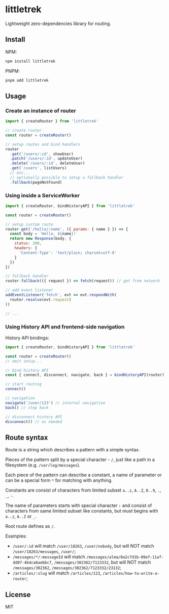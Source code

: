 # littletrek

Lightweight zero-dependencies library for routing.

## Install

NPM:

```sh
npm install littletrek
```

PNPM:

```sh
pnpm add littletrek
```

## Usage

### Create an instance of router

```js
import { createRouter } from 'littletrek'

// create router
const router = createRouter()

// setup routes and bind handlers
router
  .get('/users/:id', showUser) 
  .patch('/users/:id', updateUser)
  .delete('/users/:id', deleteUser)
  .get('/users', listUsers) 
  // etc...
  // optionally possible to setup a fallback handler
  .fallback(pageNotFound)
```

### Using inside a ServiceWorker

```js
import { createRouter, bindHistoryAPI } from 'littletrek'

const router = createRouter()

// setup custom route
router.get('/hello/:name', ({ params: { name } }) => {
  const body = `Hello, ${name}!`
  return new Response(body, {
    status: 200,
    headers: {
      'Content-Type': 'text/plain; charset=utf-8'
    }
  })
})

// fallback handler
router.fallback(({ request }) => fetch(request)) // get from network

// add event listener
addEventListener('fetch', evt => evt.respondWith(
  router.resolve(evt.request)
))

// ...
```

### Using History API and frontend-side navigation

History API bindings:

```js
import { createRouter, bindHistoryAPI } from 'littletrek'

const router = createRouter()
// omit setup...

// bind history API
const { connect, disconnect, navigate, back } = bindHistoryAPI(router)

// start routing
connect()

// navigation
navigate('/user/123') // internal navigation
back() // step back

// disconnect history API
disconnect() // as needed 
```

## Route syntax

Route is a string which describes a pattern with a simple syntax.

Pieces of the pattern split by a special character - `/`,
just like a path in a filesystem (e.g. `/var/log/messages`).

Each piece of the pattern can describe a constant, a name of parameter
or can be a special form `*` for matching with anything.

Constants are consist of characters from limited subset
`a..z`, `A..Z`, `0..9`, `.`, `_`, `-`.

The name of parameters starts with special character `:` and consist
of characters from same limited subset like constants, but must begins
with `a..z`, `A..Z` or `_`.

Root route defines as `/`.

Examples:

* `/user/:id` will match `/user/18263`, `/user/nobody`, but will NOT match `/user/18263/messages`, `/user/`;
* `/messages/*/:messageId` will match `/messages/alma/0a2c7d1b-09ef-11af-dd07-4b4ca6aebbc7`, `/messages/302362/7123332`,
  but will NOT match `/messages/302362`, `/messages/302362/7123332/23132`;
* `/articles/:slug` will match `/articles/123`, `/articles/how-to-write-a-router`;

## License

MIT
